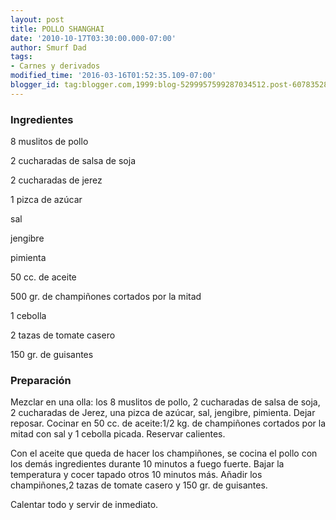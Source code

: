 ```yaml
---
layout: post
title: POLLO SHANGHAI
date: '2010-10-17T03:30:00.000-07:00'
author: Smurf Dad
tags:
- Carnes y derivados
modified_time: '2016-03-16T01:52:35.109-07:00'
blogger_id: tag:blogger.com,1999:blog-5299957599287034512.post-6078352854248739045
---
```


<h3>Ingredientes</h3>

8 muslitos de pollo

2 cucharadas de salsa de soja

2 cucharadas de jerez

1 pizca de azúcar

sal

jengibre

pimienta

50 cc. de aceite

500 gr. de champiñones cortados por la mitad

1 cebolla

2 tazas de tomate casero

150 gr. de guisantes

<h3>Preparación</h3>

Mezclar en una olla: los 8 muslitos de pollo, 2 cucharadas de salsa de soja, 2 cucharadas de Jerez, una pizca de azúcar, sal, jengibre, pimienta. Dejar reposar. Cocinar en 50 cc. de aceite:1/2 kg. de champiñones cortados por la mitad con sal y 1 cebolla picada. Reservar calientes.

Con el aceite que queda de hacer los champiñones, se cocina el pollo con los demás ingredientes durante 10 minutos a fuego fuerte. Bajar la temperatura y cocer tapado otros 10 minutos más. Añadir los champiñones,2 tazas de tomate casero y 150 gr. de guisantes.

Calentar todo y servir de inmediato.

